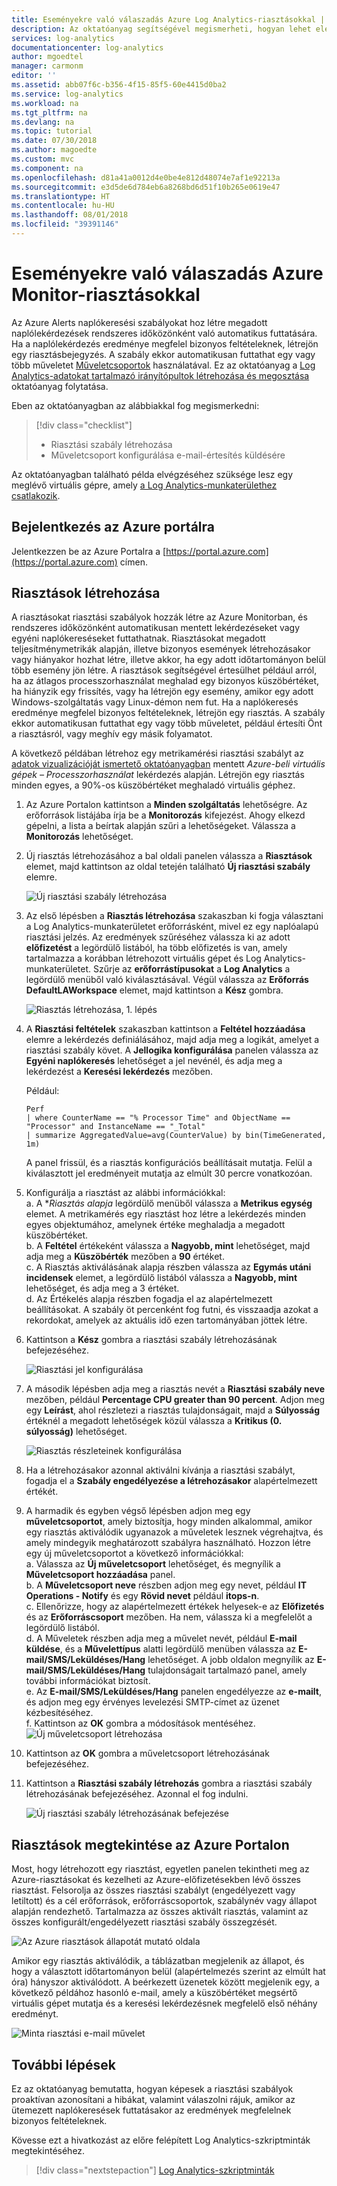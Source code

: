 ```yaml
---
title: Eseményekre való válaszadás Azure Log Analytics-riasztásokkal | Microsoft Docs
description: Az oktatóanyag segítségével megismerheti, hogyan lehet elérni, hogy a Log Analytics-riasztások azonosítsák a munkaterület fontos információit, és proaktívan értesítsék Önt a problémákról, vagy műveleteket indítsanak el ezek megoldására.
services: log-analytics
documentationcenter: log-analytics
author: mgoedtel
manager: carmonm
editor: ''
ms.assetid: abb07f6c-b356-4f15-85f5-60e4415d0ba2
ms.service: log-analytics
ms.workload: na
ms.tgt_pltfrm: na
ms.devlang: na
ms.topic: tutorial
ms.date: 07/30/2018
ms.author: magoedte
ms.custom: mvc
ms.component: na
ms.openlocfilehash: d81a41a0012d4e0be4e812d48074e7af1e92213a
ms.sourcegitcommit: e3d5de6d784eb6a8268bd6d51f10b265e0619e47
ms.translationtype: HT
ms.contentlocale: hu-HU
ms.lasthandoff: 08/01/2018
ms.locfileid: "39391146"
---
```

# <a name="respond-to-events-with-azure-monitor-alerts"></a>Eseményekre való válaszadás Azure Monitor-riasztásokkal
Az Azure Alerts naplókeresési szabályokat hoz létre megadott naplólekérdezések rendszeres időközönként való automatikus futtatására.  Ha a naplólekérdezés eredménye megfelel bizonyos feltételeknek, létrejön egy riasztásbejegyzés. A szabály ekkor automatikusan futtathat egy vagy több műveletet [Műveletcsoportok](../monitoring-and-diagnostics/monitoring-action-groups.md) használatával.  Ez az oktatóanyag a [Log Analytics-adatokat tartalmazó irányítópultok létrehozása és megosztása](log-analytics-tutorial-dashboards.md) oktatóanyag folytatása.   

Eben az oktatóanyagban az alábbiakkal fog megismerkedni:

> [!div class="checklist"]
> * Riasztási szabály létrehozása
> * Műveletcsoport konfigurálása e-mail-értesítés küldésére

Az oktatóanyagban található példa elvégzéséhez szüksége lesz egy meglévő virtuális gépre, amely [a Log Analytics-munkaterülethez csatlakozik](log-analytics-quick-collect-azurevm.md).

## <a name="sign-in-to-azure-portal"></a>Bejelentkezés az Azure portálra
Jelentkezzen be az Azure Portalra a [https://portal.azure.com](https://portal.azure.com) címen.

## <a name="create-alerts"></a>Riasztások létrehozása
A riasztásokat riasztási szabályok hozzák létre az Azure Monitorban, és rendszeres időközönként automatikusan mentett lekérdezéseket vagy egyéni naplókereséseket futtathatnak.  Riasztásokat megadott teljesítménymetrikák alapján, illetve bizonyos események létrehozásakor vagy hiányakor hozhat létre, illetve akkor, ha egy adott időtartományon belül több esemény jön létre.  A riasztások segítségével értesülhet például arról, ha az átlagos processzorhasználat meghalad egy bizonyos küszöbértéket, ha hiányzik egy frissítés, vagy ha létrejön egy esemény, amikor egy adott Windows-szolgáltatás vagy Linux-démon nem fut.  Ha a naplókeresés eredménye megfelel bizonyos feltételeknek, létrejön egy riasztás. A szabály ekkor automatikusan futtathat egy vagy több műveletet, például értesíti Önt a riasztásról, vagy meghív egy másik folyamatot.

A következő példában létrehoz egy metrikamérési riasztási szabályt az [adatok vizualizációját ismertető oktatóanyagban](log-analytics-tutorial-dashboards.md) mentett *Azure-beli virtuális gépek – Processzorhasználat* lekérdezés alapján. Létrejön egy riasztás minden egyes, a 90%-os küszöbértéket meghaladó virtuális géphez.

1. Az Azure Portalon kattintson a **Minden szolgáltatás** lehetőségre. Az erőforrások listájába írja be a **Monitorozás** kifejezést. Ahogy elkezd gépelni, a lista a beírtak alapján szűri a lehetőségeket. Válassza a **Monitorozás** lehetőséget.
2. Új riasztás létrehozásához a bal oldali panelen válassza a **Riasztások** elemet, majd kattintson az oldal tetején található **Új riasztási szabály** elemre.

    ![Új riasztási szabály létrehozása](./media/log-analytics-tutorial-response/alert-rule-02.png)

3. Az első lépésben a **Riasztás létrehozása** szakaszban ki fogja választani a Log Analytics-munkaterületet erőforrásként, mivel ez egy naplóalapú riasztási jelzés.  Az eredmények szűréséhez válassza ki az adott **előfizetést** a legördülő listából, ha több előfizetés is van, amely tartalmazza a korábban létrehozott virtuális gépet és Log Analytics-munkaterületet.  Szűrje az **erőforrástípusokat** a **Log Analytics** a legördülő menüből való kiválasztásával.  Végül válassza az **Erőforrás** **DefaultLAWorkspace** elemet, majd kattintson a **Kész** gombra.

    ![Riasztás létrehozása, 1. lépés](./media/log-analytics-tutorial-response/alert-rule-03.png)

4. A **Riasztási feltételek** szakaszban kattintson a **Feltétel hozzáadása** elemre a lekérdezés definiálásához, majd adja meg a logikát, amelyet a riasztási szabály követ. A **Jellogika konfigurálása** panelen válassza az **Egyéni naplókeresés** lehetőséget a jel nevénél, és adja meg a lekérdezést a **Keresési lekérdezés** mezőben.

    Például:
    ```
    Perf
    | where CounterName == "% Processor Time" and ObjectName == "Processor" and InstanceName == "_Total"
    | summarize AggregatedValue=avg(CounterValue) by bin(TimeGenerated, 1m)
    ```

    A panel frissül, és a riasztás konfigurációs beállításait mutatja.  Felül a kiválasztott jel eredményeit mutatja az elmúlt 30 percre vonatkozóan.

5. Konfigurálja a riasztást az alábbi információkkal:  
   a. A **Riasztás alapja* legördülő menüből válassza a **Metrikus egység** elemet.  A metrikamérés egy riasztást hoz létre a lekérdezés minden egyes objektumához, amelynek értéke meghaladja a megadott küszöbértéket.  
   b. A **Feltétel** értékeként válassza a **Nagyobb, mint** lehetőséget, majd adja meg a **Küszöbérték** mezőben a **90** értéket.  
   c. A Riasztás aktiválásának alapja részben válassza az **Egymás utáni incidensek** elemet, a legördülő listából válassza a **Nagyobb, mint** lehetőséget, és adja meg a 3 értéket.  
   d. Az Értékelés alapja részben fogadja el az alapértelmezett beállításokat. A szabály öt percenként fog futni, és visszaadja azokat a rekordokat, amelyek az aktuális idő ezen tartományában jöttek létre.  
6. Kattintson a **Kész** gombra a riasztási szabály létrehozásának befejezéséhez.

    ![Riasztási jel konfigurálása](./media/log-analytics-tutorial-response/alert-signal-logic-02.png)

7. A második lépésben adja meg a riasztás nevét a **Riasztási szabály neve** mezőben, például **Percentage CPU greater than 90 percent**.  Adjon meg egy **Leírást**, ahol részletezi a riasztás tulajdonságait, majd a **Súlyosság** értéknél a megadott lehetőségek közül válassza a **Kritikus (0. súlyosság)** lehetőséget.

    ![Riasztás részleteinek konfigurálása](./media/log-analytics-tutorial-response/alert-signal-logic-04.png)

8. Ha a létrehozásakor azonnal aktiválni kívánja a riasztási szabályt, fogadja el a **Szabály engedélyezése a létrehozásakor** alapértelmezett értékét.  
9. A harmadik és egyben végső lépésben adjon meg egy **műveletcsoportot**, amely biztosítja, hogy minden alkalommal, amikor egy riasztás aktiválódik ugyanazok a műveletek lesznek végrehajtva, és amely mindegyik meghatározott szabályra használható.  Hozzon létre egy új műveletcsoportot a következő információkkal:  
   a. Válassza az **Új műveletcsoport** lehetőséget, és megnyílik a **Műveletcsoport hozzáadása** panel.  
   b. A **Műveletcsoport neve** részben adjon meg egy nevet, például **IT Operations - Notify** és egy **Rövid nevet** például **itops-n**.  
   c. Ellenőrizze, hogy az alapértelmezett értékek helyesek-e az **Előfizetés** és az **Erőforráscsoport** mezőben. Ha nem, válassza ki a megfelelőt a legördülő listából.  
   d. A Műveletek részben adja meg a művelet nevét, például **E-mail küldése**, és a **Művelettípus** alatti legördülő menüben válassza az **E-mail/SMS/Leküldéses/Hang** lehetőséget. A jobb oldalon megnyílik az **E-mail/SMS/Leküldéses/Hang** tulajdonságait tartalmazó panel, amely további információkat biztosít.  
   e. Az **E-mail/SMS/Leküldéses/Hang** panelen engedélyezze az **e-mailt**, és adjon meg egy érvényes levelezési SMTP-címet az üzenet kézbesítéséhez.  
   f. Kattintson az **OK** gombra a módosítások mentéséhez.  
       ![Új műveletcsoport létrehozása](./media/log-analytics-tutorial-response/action-group-properties-01.png)

10. Kattintson az **OK** gombra a műveletcsoport létrehozásának befejezéséhez.
11. Kattintson a **Riasztási szabály létrehozás** gombra a riasztási szabály létrehozásának befejezéséhez. Azonnal el fog indulni.

    ![Új riasztási szabály létrehozásának befejezése](./media/log-analytics-tutorial-response/alert-rule-01.png)

## <a name="view-your-alerts-in-azure-portal"></a>Riasztások megtekintése az Azure Portalon
Most, hogy létrehozott egy riasztást, egyetlen panelen tekintheti meg az Azure-riasztásokat és kezelheti az Azure-előfizetésekben lévő összes riasztást. Felsorolja az összes riasztási szabályt (engedélyezett vagy letiltott) és a cél erőforrások, erőforráscsoportok, szabálynév vagy állapot alapján rendezhető. Tartalmazza az összes aktivált riasztás, valamint az összes konfigurált/engedélyezett riasztási szabály összegzését.

![Az Azure riasztások állapotát mutató oldala](./media/log-analytics-tutorial-response/azure-alerts-02.png)

Amikor egy riasztás aktiválódik, a táblázatban megjelenik az állapot, és hogy a választott időtartományon belül (alapértelmezés szerint az elmúlt hat óra) hányszor aktiválódott.  A beérkezett üzenetek között megjelenik egy, a következő példához hasonló e-mail, amely a küszöbértéket megsértő virtuális gépet mutatja és a keresési lekérdezésnek megfelelő első néhány eredményt.

![Minta riasztási e-mail művelet](./media/log-analytics-tutorial-response/azure-alert-email-notification-01.png)

## <a name="next-steps"></a>További lépések
Ez az oktatóanyag bemutatta, hogyan képesek a riasztási szabályok proaktívan azonosítani a hibákat, valamint válaszolni rájuk, amikor az ütemezett naplókeresések futtatásakor az eredmények megfelelnek bizonyos feltételeknek.

Kövesse ezt a hivatkozást az előre felépített Log Analytics-szkriptminták megtekintéséhez.

> [!div class="nextstepaction"]
> [Log Analytics-szkriptminták](powershell-samples.md)
